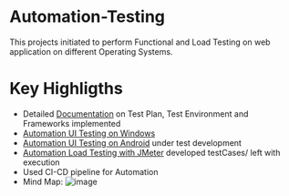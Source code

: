 # Automation-Testing
This projects initiated to perform Functional and Load Testing on web application on different Operating Systems.

# Key Highligths
- Detailed [Documentation](https://github.com/Ninja-Cyborg/Automation-Testing/tree/main/TestDocumentation) on Test Plan, Test Environment and Frameworks implemented
- [Automation UI Testing on Windows](https://github.com/Ninja-Cyborg/HRM-WebSite-Test-Automation/tree/master)
- [Automation UI Testing on Android]() under test development
- [Automation Load Testing with JMeter]() developed testCases/ left with execution
- Used CI-CD pipeline for Automation
- Mind Map: ![image](https://github.com/Ninja-Cyborg/Automation-Testing/assets/66517017/c9e1eecc-7c51-4ca0-918b-9eb5db5733f2)
